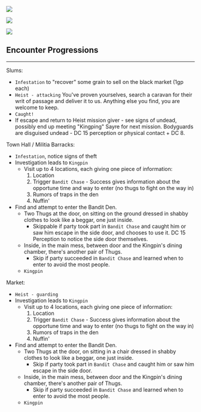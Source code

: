 <img src='https://g.gravizo.com/svg?
  digraph G {
    label = "Slums"
    labelloc = "t"
    fontsize = 24
    pad = 0.25
    "Infestation: Theft" -> "Heist: Attacking" -> "Caught!"
  }
'>

<img src='https://g.gravizo.com/svg?
  digraph G {
    label = "Town Hall"
    labelloc = "t"
    fontsize = 24
    pad = 0.25
    "Infestation: Investigate" -> "Heist - attacking" -> "Caught!"
  }
'>

<img src='https://g.gravizo.com/svg?
  digraph G {
    label = "Town Hall"
    labelloc = "t"
    fontsize = 24
    pad = 0.25
    "Infestation: Investigate" -> ""
  }
'>

## Encounter Progressions
---

Slums:
  - `Infestation` to "recover" some grain to sell on the black market (1gp each)
  - `Heist - attacking` You've proven yourselves, search a caravan for their writ of passage and deliver it to us.  Anything else you find, you are welcome to keep.
  - `Caught!`
  - If escape and return to Heist mission giver - see signs of undead, possibly end up meeting "Kingping" Sayre for next mission.  Bodyguards are disguised undead - DC 15 perception or physical contact + DC 8.

Town Hall / Militia Barracks:
  - `Infestation`, notice signs of theft
  - Investigation leads to `Kingpin`
    - Visit up to 4 locations, each giving one piece of information:
      1. Location
      2. Trigger `Bandit Chase` - Success gives information about the opportune time and way to enter (no thugs to fight on the way in)
      3. Rumors of traps in the den
      4. Nuffin'
  - Find and attempt to enter the Bandit Den.
    - Two Thugs at the door, on sitting on the ground dressed in shabby clothes to look like a beggar, one just inside.
      - Skippable if party took part in `Bandit Chase` and caught him or saw him escape in the side door, and chooses to use it.  DC 15 Perception to notice the side door themselves.
    - Inside, in the main mess, between door and the Kingpin's dining chamber, there's another pair of Thugs.
      - Skip if party succeeded in `Bandit Chase` and learned when to enter to avoid the most people.
    - `Kingpin`

Market:
  - `Heist - guarding`
  - Investigation leads to `Kingpin`
      - Visit up to 4 locations, each giving one piece of information:
        1. Location
        2. Trigger `Bandit Chase` - Success gives information about the opportune time and way to enter (no thugs to fight on the way in)
        3. Rumors of traps in the den
        4. Nuffin'
  - Find and attempt to enter the Bandit Den.
    - Two Thugs at the door, on sitting in a chair dressed in shabby clothes to look like a beggar, one just inside.
      - Skip if party took part in `Bandit Chase` and caught him or saw him escape in the side door.
    - Inside, in the main mess, between door and the Kingpin's dining chamber, there's another pair of Thugs.
      - Skip if party succeeded in `Bandit Chase` and learned when to enter to avoid the most people.
    - `Kingpin`



